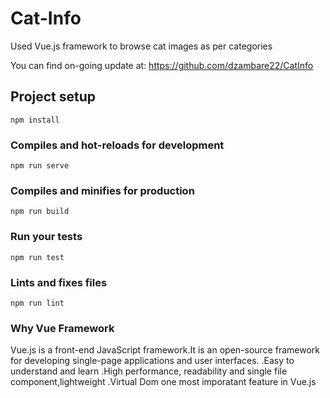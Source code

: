 # Cat-Info

Used Vue.js framework to browse cat images as per categories

You can find on-going update at: https://github.com/dzambare22/CatInfo

## Project setup
```
npm install
```

### Compiles and hot-reloads for development
```
npm run serve
```

### Compiles and minifies for production
```
npm run build
```

### Run your tests
```
npm run test
```

### Lints and fixes files
```
npm run lint
```
### Why Vue Framework
Vue.js is a front-end JavaScript framework.It is an open-source framework for developing single-page applications and user interfaces.
.Easy to understand and learn
.High performance, readability and single file component,lightweight
.Virtual Dom one most imporatant feature in Vue.js
